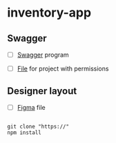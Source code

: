 # inventory-app



## Swagger
- [ ] [Swagger](https://editor.swagger.io/) program
- [ ] [File](https://docs.google.com/spreadsheets/d/1-NpROcQL-RFwc7JRdFTjDTjtPWfnD-sS7b_Vf4y69Pg/edit#gid=0) for project with permissions



## Designer layout

- [ ] [Figma](https://www.figma.com/file/Nold4FmiAc9o3MHjEHo9Q3/Equip-App?type=design&node-id=16-203&mode=design&t=InpDl3nsheIgQZkX-0) file 

```

git clone "https://"
npm install

```

